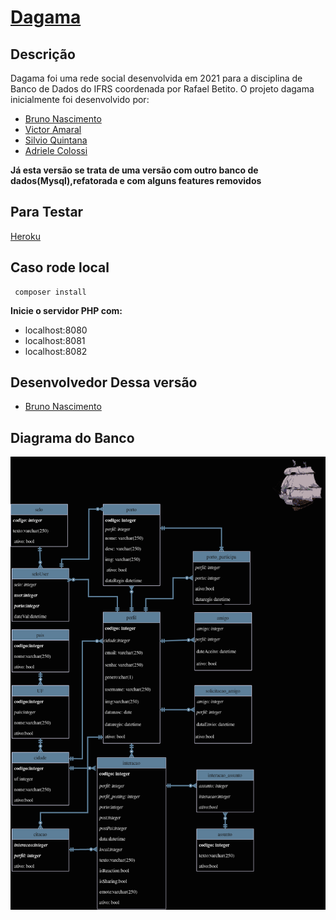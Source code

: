# [Dagama](https://dagama.herokuapp.com/)

## Descrição

Dagama foi uma rede social desenvolvida em 2021 para a disciplina de Banco de Dados do IFRS coordenada por Rafael Betito.
O projeto dagama inicialmente foi desenvolvido por:

* [Bruno Nascimento](https://github.com/Chipskein)
* [Victor Amaral](https://github.com/VictorAmaral22)
* [Silvio Quintana](https://github.com/SilvioGQ)
* [Adriele Colossi](https://github.com/adrielecolossi)

**Já esta versão se trata de uma versão com outro banco de dados(Mysql),refatorada e com alguns features removidos**
## Para Testar
  [Heroku](https://dagama.herokuapp.com/)
## Caso rode local
     composer install
**Inicie o servidor PHP com:**
* localhost:8080
* localhost:8081
* localhost:8082
## Desenvolvedor Dessa versão
* [Bruno Nascimento](https://github.com/Chipskein)
## Diagrama do Banco
![dagama_proto](https://github.com/Chipskein/dagama/blob/main/backend/infra/dagama.png)
